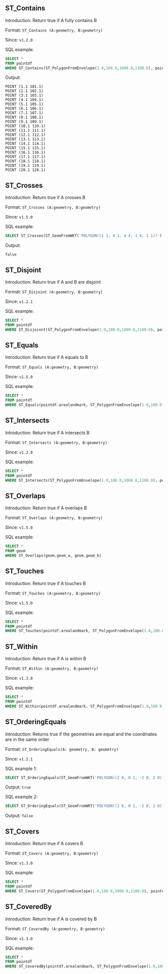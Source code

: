 ## ST_Contains

Introduction: Return true if A fully contains B

Format: `ST_Contains (A:geometry, B:geometry)`

Since: `v1.2.0`

SQL example:

```sql
SELECT * 
FROM pointdf 
WHERE ST_Contains(ST_PolygonFromEnvelope(1.0,100.0,1000.0,1100.0), pointdf.arealandmark)
```

Output:

```
POINT (1.1 101.1) 
POINT (2.1 102.1) 
POINT (3.1 103.1) 
POINT (4.1 104.1) 
POINT (5.1 105.1) 
POINT (6.1 106.1) 
POINT (7.1 107.1) 
POINT (8.1 108.1) 
POINT (9.1 109.1) 
POINT (10.1 110.1)
POINT (11.1 111.1)
POINT (12.1 112.1)
POINT (13.1 113.1)
POINT (14.1 114.1)
POINT (15.1 115.1)
POINT (16.1 116.1)
POINT (17.1 117.1)
POINT (18.1 118.1)
POINT (19.1 119.1)
POINT (20.1 120.1)
```

## ST_Crosses

Introduction: Return true if A crosses B

Format: `ST_Crosses (A:geometry, B:geometry)`

Since: `v1.5.0`

SQL example:

```sql
SELECT ST_Crosses(ST_GeomFromWKT('POLYGON((1 1, 4 1, 4 4, 1 4, 1 1))'),ST_GeomFromWKT('POLYGON((2 2, 5 2, 5 5, 2 5, 2 2))'))
```

Output:

```
false
```

## ST_Disjoint

Introduction: Return true if A and B are disjoint

Format: `ST_Disjoint (A:geometry, B:geometry)`

Since: `v1.2.1`

SQL example:
```sql
SELECT *
FROM pointdf 
WHERE ST_Disjoinnt(ST_PolygonFromEnvelope(1.0,100.0,1000.0,1100.0), pointdf.arealandmark)
```

## ST_Equals

Introduction: Return true if A equals to B

Format: `ST_Equals (A:geometry, B:geometry)`

Since: `v1.5.0`

SQL example:
```sql
SELECT * 
FROM pointdf 
WHERE ST_Equals(pointdf.arealandmark, ST_PolygonFromEnvelope(1.0,100.0,1000.0,1100.0))
```

## ST_Intersects

Introduction: Return true if A intersects B

Format: `ST_Intersects (A:geometry, B:geometry)`

Since: `v1.2.0`

SQL example:
```sql
SELECT * 
FROM pointdf 
WHERE ST_Intersects(ST_PolygonFromEnvelope(1.0,100.0,1000.0,1100.0), pointdf.arealandmark)
```

## ST_Overlaps

Introduction: Return true if A overlaps B

Format: `ST_Overlaps (A:geometry, B:geometry)`

Since: `v1.5.0`

SQL example:
```sql
SELECT *
FROM geom
WHERE ST_Overlaps(geom.geom_a, geom.geom_b)
```

## ST_Touches

Introduction: Return true if A touches B

Format: `ST_Touches (A:geometry, B:geometry)`

Since: `v1.5.0`

SQL example:
```sql
SELECT * 
FROM pointdf 
WHERE ST_Touches(pointdf.arealandmark, ST_PolygonFromEnvelope(1.0,100.0,1000.0,1100.0))
```

## ST_Within

Introduction: Return true if A is within B

Format: `ST_Within (A:geometry, B:geometry)`

Since: `v1.3.0`

SQL example:
```sql
SELECT * 
FROM pointdf 
WHERE ST_Within(pointdf.arealandmark, ST_PolygonFromEnvelope(1.0,100.0,1000.0,1100.0))
```

## ST_OrderingEquals
Introduction: Returns true if the geometries are equal and the coordinates are in the same order

Format: `ST_OrderingEquals(A: geometry, B: geometry)`

Since: `v1.2.1`

SQL example 1:
```sql
SELECT ST_OrderingEquals(ST_GeomFromWKT('POLYGON((2 0, 0 2, -2 0, 2 0))'), ST_GeomFromWKT('POLYGON((2 0, 0 2, -2 0, 2 0))'))
```

Output: `true`

SQL example 2:
```sql
SELECT ST_OrderingEquals(ST_GeomFromWKT('POLYGON((2 0, 0 2, -2 0, 2 0))'), ST_GeomFromWKT('POLYGON((0 2, -2 0, 2 0, 0 2))'))
```

Output: `false`

## ST_Covers

Introduction: Return true if A covers B

Format: `ST_Covers (A:geometry, B:geometry)`

Since: `v1.3.0`

SQL example:
```sql
SELECT * 
FROM pointdf 
WHERE ST_Covers(ST_PolygonFromEnvelope(1.0,100.0,1000.0,1100.0), pointdf.arealandmark)
```

## ST_CoveredBy

Introduction: Return true if A is covered by B

Format: `ST_CoveredBy (A:geometry, B:geometry)`

Since: `v1.3.0`

SQL example:
```sql
SELECT * 
FROM pointdf 
WHERE ST_CoveredBy(pointdf.arealandmark, ST_PolygonFromEnvelope(1.0,100.0,1000.0,1100.0))
```

